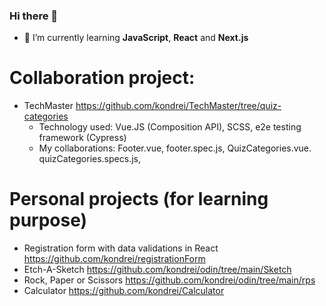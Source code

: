 ### Hi there 👋
- 🌱 I’m currently learning **JavaScript**, **React** and **Next.js**
# Collaboration project:
- TechMaster https://github.com/kondrei/TechMaster/tree/quiz-categories
  - Technology used: Vue.JS (Composition API), SCSS, e2e testing framework (Cypress)
  - My collaborations: Footer.vue, footer.spec.js, QuizCategories.vue. quizCategories.specs.js,

# Personal projects (for learning purpose)
- Registration form with data validations in React https://github.com/kondrei/registrationForm
- Etch-A-Sketch https://github.com/kondrei/odin/tree/main/Sketch
- Rock, Paper or Scissors https://github.com/kondrei/odin/tree/main/rps
- Calculator https://github.com/kondrei/Calculator

<!--
**kondrei/kondrei** is a ✨ _special_ ✨ repository because its `README.md` (this file) appears on your GitHub profile.

Here are some ideas to get you started:

- 🔭 I’m currently working on ...
- 🌱 I’m currently learning ...
- 👯 I’m looking to collaborate on ...
- 🤔 I’m looking for help with ...
- 💬 Ask me about ...
- 📫 How to reach me: ...
- 😄 Pronouns: ...

-->
